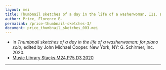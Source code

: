 ```yaml
---
layout: mei
title: Thumbnail sketches of a day in the life of a washerwoman, III. Evening shadows
author: Price, Florence B.
permalink: /price-thumbnail-sketches-3/
document: price_thumbnail_sketches_003.mei
---
```


- In *Thumbnail sketches of a day in the life of a washerwoman: for piano solo,* edited by John Michael Cooper. New York, NY: G. Schirmer, Inc. 2020.
- <a href="https://tufts-primo.hosted.exlibrisgroup.com/permalink/f/bnf7qa/01TUN_ALMA21275628710003851" target="_blank"> Music Library Stacks M24.P75 D3 2020</a>

---
